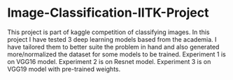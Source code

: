 # Image-Classification-IITK-Project
This project is part of kaggle competition of classifying images.
In this project I have tested 3 deep learning models based from the academia.
I have tailored them to better suite the problem in hand and also generated more/normalized the dataset for some models to be trained.
Experiment 1 is on VGG16 model.
Experiment 2 is on Resnet model.
Experiment 3 is on VGG19 model with pre-trained weights.
